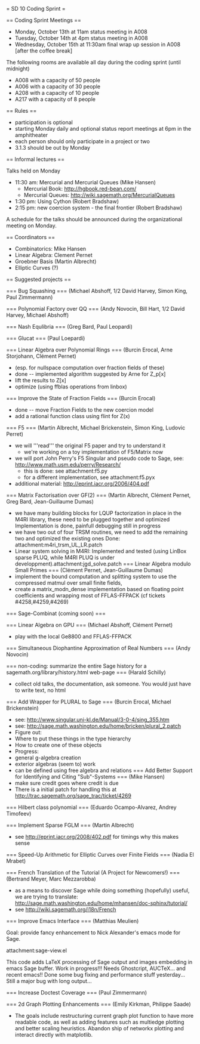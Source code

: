 = SD 10 Coding Sprint =


== Coding Sprint Meetings ==

 * Monday, October 13th at 11am status meeting in A008
 * Tuesday, October 14th at 4pm status meeting in A008 
 * Wednesday, October 15th at 11:30am final wrap up session in A008 [after the coffee break]

The following rooms are available all day during the coding sprint (until midnight)

 * A008 with a capacity of 50 people
 * A006 with a capacity of 30 people
 * A208 with a capacity of 10 people
 * A217 with a capacity of 8 people

== Rules ==

 * participation is optional
 * starting Monday daily and optional status report meetings at 6pm in the amphitheater
 * each person should only participate in a project or two
 * 3.1.3 should be out by Monday

== Informal lectures ==

Talks held on Monday

 * 11:30 am: Mercurial and Mercurial Queues (Mike Hansen) 
   * Mercurial Book: http://hgbook.red-bean.com/
   * Mercurial Queues: http://wiki.sagemath.org/MercurialQueues
 * 1:30 pm: Using Cython (Robert Bradshaw)
 * 2:15 pm: new coercion system - the final frontier (Robert Bradshaw)


A schedule for the talks should be announced during the organizational meeting on Monday.

== Coordinators ==

 * Combinatorics: Mike Hansen
 * Linear Algebra: Clement Pernet
 * Groebner Basis (Martin Albrecht)
 * Elliptic Curves (?)

== Suggested projects ==

=== Bug Squashing ===
(Michael Abshoff, 1/2 David Harvey, Simon King, Paul Zimmermann) 

=== Polynomial Factory over QQ ===
(Andy Novocin, Bill Hart, 1/2 David Harvey, Michael Abshoff)

=== Nash Equlibria ===
(Greg Bard, Paul Leopardi)

=== Glucat ===
(Paul Loepardi)

=== Linear Algebra over Polynomial Rings ===
(Burcin Erocal, Arne Storjohann, Clément Pernet)
 * (esp. for nullspace computation over fraction fields of these)
 * done -- implemented algorithm suggested by Arne for Z_p[x]
 * lift the results to Z[x]
 * optimize (using ffblas operations from linbox)

=== Improve the State of Fraction Fields ===
(Burcin Erocal)
 * done -- move Fraction Fields to the new coercion model
 * add a rational function class using flint for Z(x)

=== F5 ===
(Martin Albrecht, Michael Brickenstein, Simon King, Ludovic Perret)
 * we will '''read''' the original F5 paper and try to understand it
   * we're working on a toy implementation of F5/Matrix now
 * we will port John Perry's F5 Singular and pseudo code to Sage, see: http://www.math.usm.edu/perry/Research/
   * this is done: see attachment:f5.py
   * for a different implementation, see attachment:f5.pyx
 * additional material: http://eprint.iacr.org/2006/404.pdf

=== Matrix Factorisation over GF(2) ===
(Martin Albrecht, Clément Pernet, Greg Bard, Jean-Guillaume Dumas)
 * we have many building blocks for LQUP factorization in place in the M4RI library, these need to be plugged together and optimized
   Implementation is done, painfull debugging still in progress
 * we have two out of four TRSM routines, we need to add the remaining two and optimized the existing ones
   Done: attachment:m4ri_trsm_UL_LR.patch
 * Linear system solving in M4RI: 
   Implemented and tested (using LinBox sparse PLUQ, while M4RI PLUQ is under developpment).attachment:jgd_solve.patch
=== Linear Algebra modulo Small Primes ===
(Clément Pernet, Jean-Guillaume Dumas)
  * implement the bound computation and splitting system to use the compressed matmul over small finite fields,
  * create a matrix_modn_dense implementation based on floating point coefficients and wrapping most of FFLAS-FFPACK (cf tickets #4258,#4259,#4269)

=== Sage-Combinat (coming soon) ===

=== Linear Algebra on GPU ===
(Michael Abshoff, Clément Pernet)
 * play with the local Ge8800 and FFLAS-FFPACK

=== Simultaneous Diophantine Approximation of Real Numbers ===
(Andy Novocin)

=== non-coding: summarize the entire Sage history for a sagemath.org/library/history.html web-page ===
(Harald Schilly)
 * collect old talks, the documentation, ask someone. You would just have to write text, no html

=== Add Wrapper for PLURAL to Sage ===
(Burcin Erocal, Michael Brickenstein)
 * see: http://www.singular.uni-kl.de/Manual/3-0-4/sing_355.htm
 * see: http://sage.math.washington.edu/home/bricken/plural_2.patch
 * Figure out:
  * Where to put these things in the type hierarchy
  * How to create one of these objects
 * Progress:
  * general g-algebra creation
  * exterior algebras (seem to) work
  * can be defined using free algebra and relations
=== Add Better Support for Identifying and Citing "Sub"-Systems ===
 (Mike Hansen)
 * make sure credit goes where credit is due
 * There is a initial patch for handling this at http://trac.sagemath.org/sage_trac/ticket/4269

=== Hilbert class polynomial ===
(Eduardo Ocampo-Alvarez, Andrey Timofeev)

=== Implement Sparse FGLM ===
(Martin Albrecht)
 * see http://eprint.iacr.org/2008/402.pdf for timings why this makes sense

=== Speed-Up Arithmetic for Elliptic Curves over Finite Fields ===
(Nadia El Mrabet)

=== French Translation of the Tutorial (A Project for Newcomers!) ===
(Bertrand Meyer, Marc Mezzarobba)
 * as a means to discover Sage while doing something (hopefully) useful, we are trying to translate: http://sage.math.washington.edu/home/mhansen/doc-sphinx/tutorial/
 * see http://wiki.sagemath.org/i18n/French

=== Improve Emacs Interface ===
(Matthias Meulien)

Goal: provide fancy enhancement to Nick Alexander's emacs mode for Sage. 

attachment:sage-view.el

This code adds LaTeX processing of Sage output and images embedding in emacs Sage buffer. Work in progress!!! Needs Ghostcript, AUCTeX... and recent emacs!! Done some bug fixing and performance stuff yesterday... Still a major bug with long output...

=== Increase Doctest Coverage ===
(Paul Zimmermann)

=== 2d Graph Plotting Enhancements ===
(Emily Kirkman, Philippe Saade)
 * The goals include restructuring current graph plot function to have more readable code, as well as adding features such as multiedge plotting and better scaling heuristics.  Abandon ship of networkx plotting and interact directly with matplotlib.
